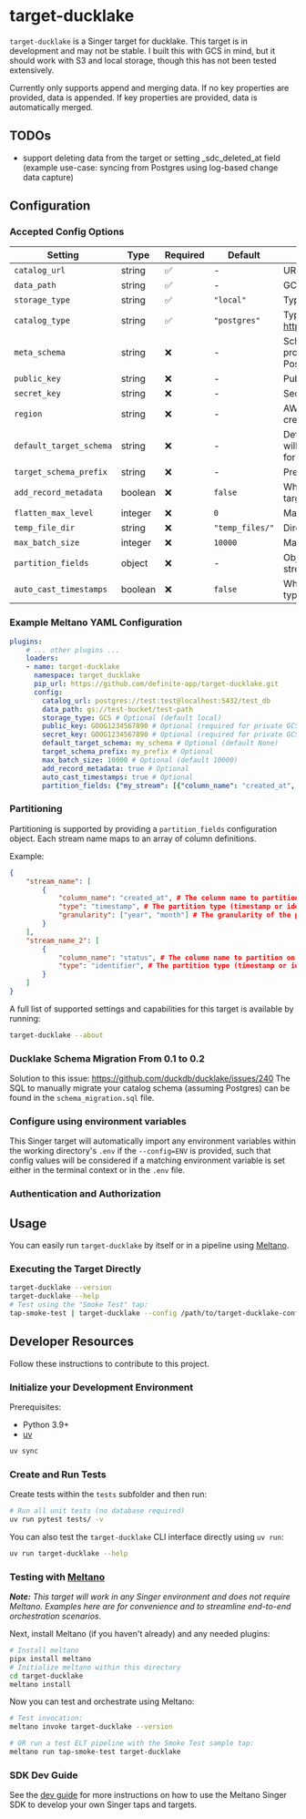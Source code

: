 # target-ducklake

`target-ducklake` is a Singer target for ducklake. This target is in development and may not be stable. I built this with GCS in mind, but it should work with S3 and local storage, though this has not been tested extensively.

Currently only supports append and merging data. If no key properties are provided, data is appended. If key properties are provided, data is automatically merged. 

## TODOs

- support deleting data from the target or setting _sdc_deleted_at field (example use-case: syncing from Postgres using log-based change data capture)

## Configuration

### Accepted Config Options

| Setting | Type | Required | Default | Description |
|---------|------|----------|---------|-------------|
| `catalog_url` | string | ✅ | - | URL connection string to your catalog database |
| `data_path` | string | ✅ | - | GCS, S3, or local folder path for data storage |
| `storage_type` | string | ✅ | `"local"` | Type of storage: GCS, S3, or local |
| `catalog_type` | string | ✅ | `"postgres"` | Type of catalog database: postgres, sqlite, mysql, or duckdb. See <https://ducklake.select/docs/stable/duckdb/usage/choosing_a_catalog_database> |
| `meta_schema` | string | ❌ | - | Schema name in the catalog database to use for Ducklake metadata tables. If not provided will use the default schema for the catalog database (eg `public` for Postgres) |
| `public_key` | string | ❌ | - | Public key for private GCS and S3 storage authentication (optional) |
| `secret_key` | string | ❌ | - | Secret key for private GCS and S3 storage authentication (optional) |
| `region` | string | ❌ | - | AWS region for S3 storage type (required when using S3 with explicit credentials) |
| `default_target_schema` | string | ❌ | - | Default database schema where data should be written. If not provided schema will attempt to be inferred from the stream name (inferring schema only works for database extractors ) |
| `target_schema_prefix` | string | ❌ | - | Prefix to add to the target schema name. If not provided, no prefix will be added |
| `add_record_metadata` | boolean | ❌ | `false` | When True, automatically adds Singer Data Capture (SDC) metadata columns to target tables |
| `flatten_max_level` | integer | ❌ | `0` | Maximum depth for flattening nested fields. Set to 0 to disable flattening |
| `temp_file_dir` | string | ❌ | `"temp_files/"` | Directory path for storing temporary parquet files |
| `max_batch_size` | integer | ❌ | `10000` | Maximum number of records to process in a single batch |
| `partition_fields` | object | ❌ | - | Object mapping stream names to arrays of partition column definitions. Each stream key maps directly to an array of column definitions |
| `auto_cast_timestamps` | boolean | ❌ | `false` | When True, automatically attempts to cast timestamp-like fields to timestamp types in ducklake |

### Example Meltano YAML Configuration

```yaml
plugins:
    # ... other plugins ...
    loaders:
    - name: target-ducklake
      namespace: target_ducklake
      pip_url: https://github.com/definite-app/target-ducklake.git
      config:
        catalog_url: postgres://test:test@localhost:5432/test_db
        data_path: gs://test-bucket/test-path
        storage_type: GCS # Optional (default local)
        public_key: GOOG1234567890 # Optional (required for private GCS and S3 storage)
        secret_key: GOOG1234567890 # Optional (required for private GCS and S3 storage)
        default_target_schema: my_schema # Optional (default None)
        target_schema_prefix: my_prefix # Optional
        max_batch_size: 10000 # Optional (default 10000)
        add_record_metadata: true # Optional
        auto_cast_timestamps: true # Optional
        partition_fields: {"my_stream": [{"column_name": "created_at", "type": "timestamp", "granularity": ["year", "month"]}]} # Optional
```

### Partitioning

Partitioning is supported by providing a `partition_fields` configuration object. Each stream name maps to an array of column definitions.

Example:

```json
{
    "stream_name": [    
        {
            "column_name": "created_at", # The column name to partition on
            "type": "timestamp", # The partition type (timestamp or identifier)
            "granularity": ["year", "month"] # The granularity of the partition (only for timestamp type)
        }
    ],
    "stream_name_2": [
        {
            "column_name": "status", # The column name to partition on
            "type": "identifier", # The partition type (timestamp or identifier)
        }
    ]
}
```

A full list of supported settings and capabilities for this
target is available by running:

```bash
target-ducklake --about
```

### Ducklake Schema Migration From 0.1 to 0.2
Solution to this issue: https://github.com/duckdb/ducklake/issues/240
The SQL to manually migrate your catalog schema (assuming Postgres) can be found in the `schema_migration.sql` file.

### Configure using environment variables

This Singer target will automatically import any environment variables within the working directory's
`.env` if the `--config=ENV` is provided, such that config values will be considered if a matching
environment variable is set either in the terminal context or in the `.env` file.

### Authentication and Authorization

<!--
Developer TODO: If your target requires special access on the destination system, or any special authentication requirements, provide those here.
-->

## Usage

You can easily run `target-ducklake` by itself or in a pipeline using [Meltano](https://meltano.com/).

### Executing the Target Directly

```bash
target-ducklake --version
target-ducklake --help
# Test using the "Smoke Test" tap:
tap-smoke-test | target-ducklake --config /path/to/target-ducklake-config.json
```

## Developer Resources

Follow these instructions to contribute to this project.

### Initialize your Development Environment

Prerequisites:

- Python 3.9+
- [uv](https://docs.astral.sh/uv/)

```bash
uv sync
```

### Create and Run Tests

Create tests within the `tests` subfolder and
then run:

```bash
# Run all unit tests (no database required)
uv run pytest tests/ -v
```

You can also test the `target-ducklake` CLI interface directly using `uv run`:

```bash
uv run target-ducklake --help
```

### Testing with [Meltano](https://meltano.com/)

_**Note:** This target will work in any Singer environment and does not require Meltano.
Examples here are for convenience and to streamline end-to-end orchestration scenarios._

<!--
Developer TODO:
Your project comes with a custom `meltano.yml` project file already created. Open the `meltano.yml` and follow any "TODO" items listed in
the file.
-->

Next, install Meltano (if you haven't already) and any needed plugins:

```bash
# Install meltano
pipx install meltano
# Initialize meltano within this directory
cd target-ducklake
meltano install
```

Now you can test and orchestrate using Meltano:

```bash
# Test invocation:
meltano invoke target-ducklake --version

# OR run a test ELT pipeline with the Smoke Test sample tap:
meltano run tap-smoke-test target-ducklake
```

### SDK Dev Guide

See the [dev guide](https://sdk.meltano.com/en/latest/dev_guide.html) for more instructions on how to use the Meltano Singer SDK to
develop your own Singer taps and targets.
